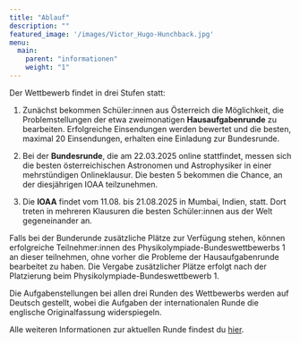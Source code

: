```yaml
---
title: "Ablauf"
description: ""
featured_image: '/images/Victor_Hugo-Hunchback.jpg'
menu:
  main:
    parent: "informationen"
    weight: "1"
---
```


Der Wettbewerb findet in drei Stufen statt:
1. Zunächst bekommen Schüler:innen aus Österreich die Möglichkeit, die Problemstellungen der etwa zweimonatigen **Hausaufgabenrunde** zu bearbeiten. Erfolgreiche Einsendungen werden bewertet und die besten, maximal 20 Einsendungen, erhalten eine Einladung zur Bundesrunde.

2. Bei der **Bundesrunde**, die am 22.03.2025 online stattfindet, messen sich die besten österreichischen Astronomen und Astrophysiker in einer mehrstündigen Onlineklausur.  Die besten 5 bekommen die Chance, an der diesjährigen IOAA teilzunehmen.

3. Die **IOAA** findet vom 11.08. bis 21.08.2025 in Mumbai, Indien, statt. Dort treten in mehreren Klausuren die besten Schüler:innen aus der Welt gegeneinander an.

Falls bei der Bunderunde zusätzliche Plätze zur Verfügung stehen, können erfolgreiche Teilnehmer:innen des Physikolympiade-Bundeswettbewerbs 1 an dieser teilnehmen, ohne vorher die Probleme der Hausaufgabenrunde bearbeitet zu haben. Die Vergabe zusätzlicher Plätze erfolgt nach der Platzierung beim Physikolympiade-Bundeswettbewerb 1.

Die Aufgabenstellungen bei allen drei Runden des Wettbewerbs werden auf Deutsch gestellt, wobei die Aufgaben der internationalen Runde die englische Originalfassung widerspiegeln.

Alle weiteren Informationen zur aktuellen Runde findest du [hier](/mitmachen).
